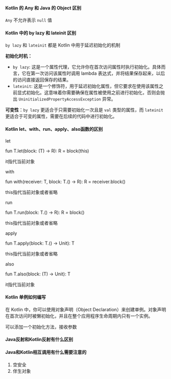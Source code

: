 #### Kotlin 的 Any 和 Java 的 Object 区别

`Any` 不允许表示 `null` 值

#### Kotlin 中的 by lazy 和 lateinit 区别

`by lazy` 和 `lateinit` 都是 Kotlin 中用于延迟初始化的机制

**初始化时机：**

- `by lazy`: 这是一个属性代理，它允许你在首次访问属性时执行初始化。具体而言，它在第一次访问该属性时调用 lambda 表达式，并将结果保存起来，以后的访问直接返回保存的结果。
- `lateinit`: 这是一个修饰符，用于延迟初始化属性，但它要求在使用该属性之前显式初始化。这意味着你需要确保在属性被使用之前进行初始化，否则会抛出 `UninitializedPropertyAccessException` 异常。

**可变性**：`by lazy` 更适合于只需要初始化一次且是 `val` 类型的属性，而 `lateinit` 更适合于可变的属性，需要在后续的代码中进行初始化。

#### Kotlin let、with、run、apply、also函数的区别

let	

fun T.let(block: (T) -> R): R = block(this)	

it指代当前对象



with

fun with(receiver: T, block: T.() -> R): R = receiver.block()

this指代当前对象或者省略



run

fun T.run(block: T.() -> R): R = block()

this指代当前对象或者省略



apply

fun T.apply(block: T.() -> Unit): T

this指代当前对象或者省略



also

fun T.also(block: (T) -> Unit): T

it指代当前对象

#### Kotlin 单例如何编写

在 Kotlin 中，你可以使用对象声明（Object Declaration）来创建单例。对象声明在首次访问时被懒初始化，并且在整个应用程序生命周期内只有一个实例。

可以添加一个初始化方法，接收参数

#### Java反射和Kotlin反射有什么区别

#### Java和Kotlin相互调用有什么需要注意的

1. 空安全
2. 伴生对象
